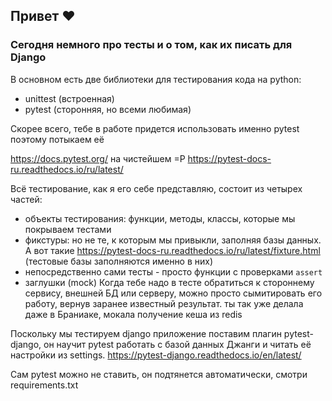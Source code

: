 ## Привет ❤️

### Сегодня немного про тесты и о том, как их писать для Django

В основном есть две библиотеки для тестирования кода на python:
 - unittest (встроенная)
 - pytest (сторонняя, но всеми любимая)

Скорее всего, тебе в работе придется использовать именно pytest поэтому потыкаем её

https://docs.pytest.org/ на чистейшем =Р
https://pytest-docs-ru.readthedocs.io/ru/latest/

Всё тестирование, как я его себе представляю, состоит из четырех частей:
 - объекты тестирования: функции, методы, классы, которые мы покрываем тестами
 - фикстуры: но не те, к которым мы привыкли, заполняя базы данных. А вот такие
 https://pytest-docs-ru.readthedocs.io/ru/latest/fixture.html (тестовые базы заполняются именно в них)
 - непосредственно сами тесты - просто функции с проверками `assert`
 - заглушки (mock) Когда тебе надо в тесте обратиться к стороннему сервису, внешней БД или серверу, 
   можно просто сымитировать его работу, вернув заранее известный результат.
   ты так уже делала даже в Браниаке, мокала получение кеша из redis

Поскольку мы тестируем django приложение поставим плагин pytest-django, он научит pytest работать с базой данных Джанги
и читать её настройки из settings. https://pytest-django.readthedocs.io/en/latest/

Сам pytest можно не ставить, он подтянется автоматически, смотри requirements.txt
